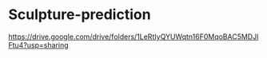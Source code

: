 # Sculpture-prediction
https://drive.google.com/drive/folders/1LeRtIyQYUWqtn16F0MqoBAC5MDJlFtu4?usp=sharing
